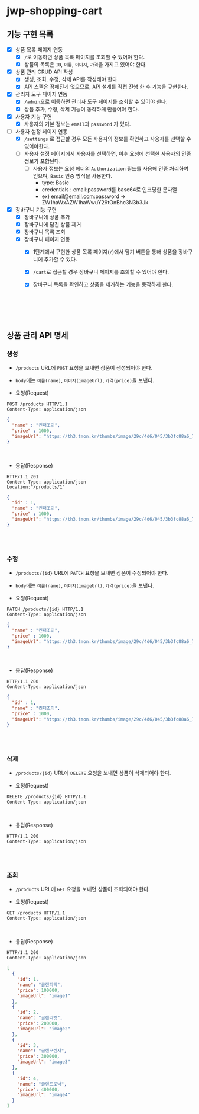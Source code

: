 # jwp-shopping-cart

## 기능 구현 목록

- [x] 상품 목록 페이지 연동
  - [x] `/`로 이동하면 상품 목록 페이지를 조회할 수 있어야 한다.
  - [x] 상품의 목록은 `ID`, `이름`, `이미지`, `가격`을 가지고 있어야 한다.
- [x] 상품 관리 CRUD API 작성
  - [x] 생성, 조회, 수정, 삭제 API를 작성해야 한다.
  - [x] API 스펙은 정해진게 없으므로, API 설계를 직접 진행 한 후 기능을 구현한다.
- [x] 관리자 도구 페이지 연동
  - [x] `/admin`으로 이동하면 관리자 도구 페이지를 조회할 수 있어야 한다.
  - [x] 상품 추가, 수정, 삭제 기능이 동작하게 만들어야 한다.
- [x] 사용자 기능 구현
  - [x] 사용자의 기본 정보는 `email`과 `password` 가 있다. 
- [ ] 사용자 설정 페이지 연동
  - [x] `/settings` 로 접근할 경우 모든 사용자의 정보를 확인하고 사용자를 선택할 수 있어야한다.
  - [ ] 사용자 설정 페이지에서 사용자를 선택하면, 이후 요청에 선택한 사용자의 인증 정보가 포함된다.
    - [ ] 사용자 정보는 요청 헤더의 `Authorization` 필드를 사용해 인증 처리하여 얻으며, `Basic` 인증 방식을 사용한다.
      - type: Basic
      - credentials : email:password를 base64로 인코딩한 문자열
      - ex) email@email.com:password -> ZW1haWxAZW1haWwuY29tOnBhc3N3b3Jk
- [x] 장바구니 기능 구현
  - [x] 장바구니에 상품 추가
  - [x] 장바구니에 담긴 상품 제거
  - [x] 장바구니 목록 조회
  - [x] 장바구니 페이지 연동 
    - [x] 1단계에서 구현한 상품 목록 페이지(`/`)에서 담기 버튼을 통해 상품을 장바구니에 추가할 수 있다.
    - [x] `/cart`로 접근할 경우 장바구니 페이지를 조회할 수 있어야 한다.
    - [x] 장바구니 목록을 확인하고 상품을 제거하는 기능을 동작하게 한다.  


<br><br><br><br>

## 상품 관리 API 명세
### 생성
- `/products` URL에 `POST` 요청을 보내면 상품이 생성되어야 한다.
- `body`에는 `이름(name)`, `이미지(imageUrl)`, `가격(price)`을 보낸다.  


- 요청(Request)
```
POST /products HTTP/1.1
Content-Type: application/json
```

```json
{
  "name" : "킨더조이",
  "price" : 1000,
  "imageUrl": "https://th3.tmon.kr/thumbs/image/29c/4d6/045/3b3fc88a6_700x700_95_FIT.jpg"
}
```

<br>

- 응답(Response)  
```
HTTP/1.1 201
Content-Type: application/json
Location:"/products/1"
```

```json
{
  "id" : 1,
  "name" : "킨더조이",
  "price" : 1000,
  "imageUrl": "https://th3.tmon.kr/thumbs/image/29c/4d6/045/3b3fc88a6_700x700_95_FIT.jpg"
}
```

<br><br>

### 수정
- `/products/{id}` URL에 `PATCH` 요청을 보내면 상품이 수정되어야 한다.
- `body`에는 `이름(name)`, `이미지(imageUrl)`, `가격(price)`을 보낸다.  


- 요청(Request)
```
PATCH /products/{id} HTTP/1.1
Content-Type: application/json
```

```json
{
  "name" : "킨더조이",
  "price" : 1000,
  "imageUrl": "https://th3.tmon.kr/thumbs/image/29c/4d6/045/3b3fc88a6_700x700_95_FIT.jpg"
}
```

<br>

- 응답(Response)
```
HTTP/1.1 200 
Content-Type: application/json
```

```json
{
  "id" : 1,
  "name" : "킨더조이",
  "price" : 1000,
  "imageUrl": "https://th3.tmon.kr/thumbs/image/29c/4d6/045/3b3fc88a6_700x700_95_FIT.jpg"
}
```

<br><br>

### 삭제
- `/products/{id}` URL에 `DELETE` 요청을 보내면 상품이 삭제되어야 한다.


- 요청(Request)
```
DELETE /products/{id} HTTP/1.1
Content-Type: application/json
```
<br>

- 응답(Response)
```
HTTP/1.1 200 
Content-Type: application/json
```

<br><br>

### 조회
- `/products` URL에 `GET` 요청을 보내면 상품이 조회되어야 한다.


- 요청(Request)
```
GET /products HTTP/1.1
Content-Type: application/json
```

<br>

- 응답(Response)
```
HTTP/1.1 200 
Content-Type: application/json
```

```json
[
  {
    "id": 1,
    "name": "글렌피딕",
    "price": 100000,
    "imageUrl": "image1"
  },
  {
    "id": 2,
    "name": "글렌리벳",
    "price": 200000,
    "imageUrl": "image2"
  },
  {
    "id": 3,
    "name": "글렌모렌지",
    "price": 300000,
    "imageUrl": "image3"
  },
  {
    "id": 4,
    "name": "글렌드로낙",
    "price": 400000,
    "imageUrl": "image4"
  }
]
```
